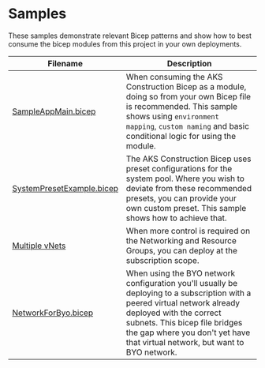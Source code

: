 # Samples

These samples demonstrate relevant Bicep patterns and show how to best consume the bicep modules from this project in your own deployments.

Filename | Description
-------- | -----------
[SampleAppMain.bicep](SampleAppMain.bicep) | When consuming the AKS Construction Bicep as a module, doing so from your own Bicep file is recommended. This sample shows using `environment mapping`, `custom naming` and basic conditional logic for using the module.
[SystemPresetExample.bicep](SystemPresetExample.bicep) | The AKS Construction Bicep uses preset configurations for the system pool. Where you wish to deviate from these recommended presets, you can provide your own custom preset. This sample shows how to achieve that.
[Multiple vNets](multi-vnet/main.bicep) | When more control is required on the Networking and Resource Groups, you can deploy at the subscription scope.
[NetworkForByo.bicep](NetworkForByo.bicep) | When using the BYO network configuration you'll usually be deploying to a subscription with a peered virtual network already deployed with the correct subnets. This bicep file bridges the gap where you don't yet have that virtual network, but want to BYO network.

